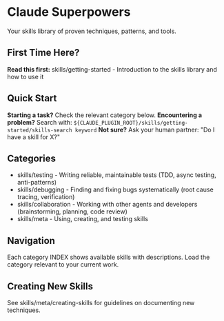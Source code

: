 # Claude Superpowers

Your skills library of proven techniques, patterns, and tools.

## First Time Here?

**Read this first:** skills/getting-started - Introduction to the skills library and how to use it

## Quick Start

**Starting a task?** Check the relevant category below.
**Encountering a problem?** Search with: `${CLAUDE_PLUGIN_ROOT}/skills/getting-started/skills-search keyword`
**Not sure?** Ask your human partner: "Do I have a skill for X?"

## Categories

- skills/testing - Writing reliable, maintainable tests (TDD, async testing, anti-patterns)
- skills/debugging - Finding and fixing bugs systematically (root cause tracing, verification)
- skills/collaboration - Working with other agents and developers (brainstorming, planning, code review)
- skills/meta - Using, creating, and testing skills

## Navigation

Each category INDEX shows available skills with descriptions. Load the category relevant to your current work.

## Creating New Skills

See skills/meta/creating-skills for guidelines on documenting new techniques.
